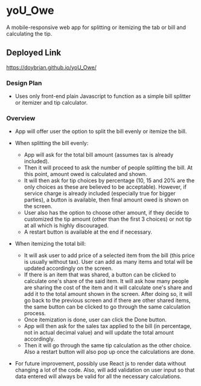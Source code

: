 # yoU_Owe
A mobile-responsive web app for splitting or itemizing the tab or bill and calculating the tip.

## Deployed Link
https://doybrian.github.io/yoU_Owe/

### Design Plan

* Uses only front-end plain Javascript to function as a simple bill splitter or itemizer and tip calculator.

### Overview

* App will offer user the option to split the bill evenly or itemize the bill.

* When splitting the bill evenly:
    - App will ask for the total bill amount (assumes tax is already included).
    - Then it will proceed to ask the number of people splitting the bill. At this point, amount owed is calculated and shown.
    - It will then ask for tip choices by percentage (10, 15 and 20% are the only choices as these are believed to be acceptable). However, if service charge is already included (especially true for bigger parties), a button is available, then final amount owed is shown on the screen.
    - User also has the option to choose other amount, if they decide to customized the tip amount (other than the first 3 choices) or not tip at all which is highly discouraged.
    - A restart button is available at the end if necessary.

* When itemizing the total bill:
    - It will ask user to add price of a selected item from the bill (this price is usually without tax). User can add as many items and total will be updated accordingly on the screen.
    - If there is an item that was shared, a button can be clicked to calculate one's share of the said item. It will ask how many people are sharing the cost of the item and it will calculate one's share and add it to the total amount shown in the screen. After doing so, it will go back to the previous screen and if there are other shared items, the same button can be clicked to go through the same calculation process.
    - Once itemization is done, user can click the Done button.
    - App will then ask for the sales tax applied to the bill (in percentage, not in actual decimal value) and will update the total amount accordingly.
    - Then it will go through the same tip calculation as the other choice. Also a restart button will also pop up once the calculations are done.

* For future improvement, possibly use React js to render data without changing a lot of the code. Also, will add validation on user input so that data entered will always be valid for all the necessary calculations.

